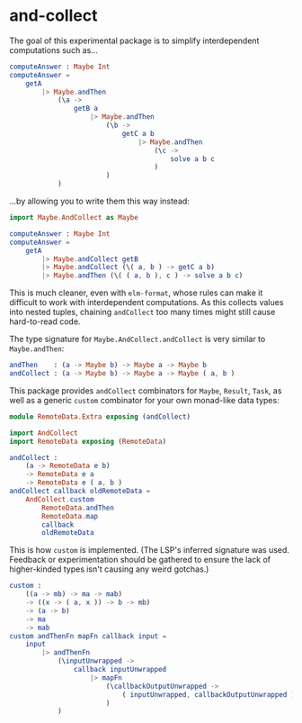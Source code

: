 # and-collect

The goal of this experimental package is to simplify interdependent computations such as...

```elm
computeAnswer : Maybe Int
computeAnswer =
    getA
        |> Maybe.andThen
            (\a ->
                getB a
                    |> Maybe.andThen
                        (\b ->
                            getC a b
                                |> Maybe.andThen
                                    (\c ->
                                        solve a b c
                                    )
                        )
            )
```

...by allowing you to write them this way instead:

```elm
import Maybe.AndCollect as Maybe

computeAnswer : Maybe Int
computeAnswer =
    getA
        |> Maybe.andCollect getB
        |> Maybe.andCollect (\( a, b ) -> getC a b)
        |> Maybe.andThen (\( ( a, b ), c ) -> solve a b c)
```

This is much cleaner, even with `elm-format`, whose rules can make it difficult to
work with interdependent computations. As this collects values into nested
tuples, chaining `andCollect` too many times might still cause hard-to-read
code.

The type signature for `Maybe.AndCollect.andCollect` is very similar to `Maybe.andThen`:

```elm
andThen    : (a -> Maybe b) -> Maybe a -> Maybe b
andCollect : (a -> Maybe b) -> Maybe a -> Maybe ( a, b )
```

This package provides `andCollect` combinators for `Maybe`,  `Result`, `Task`, as well as a generic `custom` combinator for your own monad-like data types:

```elm
module RemoteData.Extra exposing (andCollect)

import AndCollect
import RemoteData exposing (RemoteData)

andCollect :
    (a -> RemoteData e b)
    -> RemoteData e a
    -> RemoteData e ( a, b )
andCollect callback oldRemoteData =
    AndCollect.custom
        RemoteData.andThen
        RemoteData.map
        callback
        oldRemoteData
```

This is how `custom` is implemented. (The LSP's inferred signature was used. Feedback or experimentation should be gathered to ensure the lack of higher-kinded types isn't causing any weird gotchas.)

```elm
custom :
    ((a -> mb) -> ma -> mab)
    -> ((x -> ( a, x )) -> b -> mb)
    -> (a -> b)
    -> ma
    -> mab
custom andThenFn mapFn callback input =
    input
        |> andThenFn
            (\inputUnwrapped ->
                callback inputUnwrapped
                    |> mapFn
                        (\callbackOutputUnwrapped ->
                            ( inputUnwrapped, callbackOutputUnwrapped )
                        )
            )
```
